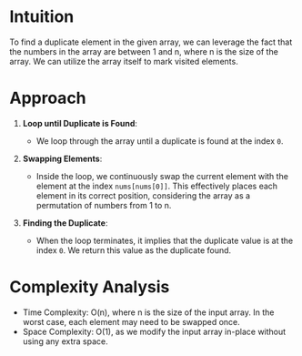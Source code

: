 # Intuition
To find a duplicate element in the given array, we can leverage the fact that the numbers in the array are between 1 and n, where n is the size of the array. We can utilize the array itself to mark visited elements. 

# Approach
1. **Loop until Duplicate is Found**:
   - We loop through the array until a duplicate is found at the index `0`.

2. **Swapping Elements**:
   - Inside the loop, we continuously swap the current element with the element at the index `nums[nums[0]]`. This effectively places each element in its correct position, considering the array as a permutation of numbers from 1 to n.

3. **Finding the Duplicate**:
   - When the loop terminates, it implies that the duplicate value is at the index `0`. We return this value as the duplicate found.

# Complexity Analysis
- Time Complexity: O(n), where n is the size of the input array. In the worst case, each element may need to be swapped once.
- Space Complexity: O(1), as we modify the input array in-place without using any extra space.

